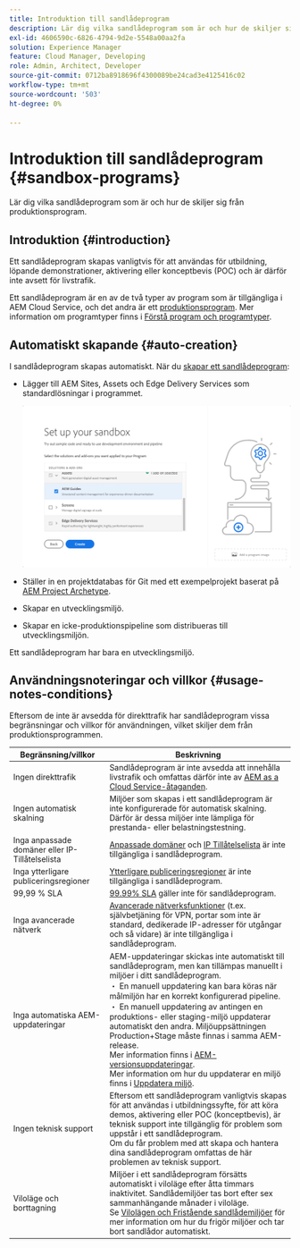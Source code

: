 ```yaml
---
title: Introduktion till sandlådeprogram
description: Lär dig vilka sandlådeprogram som är och hur de skiljer sig från produktionsprogram.
exl-id: 4606590c-6826-4794-9d2e-5548a00aa2fa
solution: Experience Manager
feature: Cloud Manager, Developing
role: Admin, Architect, Developer
source-git-commit: 0712ba8918696f4300089be24cad3e4125416c02
workflow-type: tm+mt
source-wordcount: '503'
ht-degree: 0%

---
```



# Introduktion till sandlådeprogram {#sandbox-programs}

Lär dig vilka sandlådeprogram som är och hur de skiljer sig från produktionsprogram.

## Introduktion {#introduction}

Ett sandlådeprogram skapas vanligtvis för att användas för utbildning, löpande demonstrationer, aktivering eller konceptbevis (POC) och är därför inte avsett för livstrafik.

Ett sandlådeprogram är en av de två typer av program som är tillgängliga i AEM Cloud Service, och det andra är ett [produktionsprogram](introduction-production-programs.md). Mer information om programtyper finns i [Förstå program och programtyper](/help/implementing/cloud-manager/getting-access-to-aem-in-cloud/program-types.md).

## Automatiskt skapande {#auto-creation}

I sandlådeprogram skapas automatiskt. När du [skapar ett sandlådeprogram](/help/implementing/cloud-manager/getting-access-to-aem-in-cloud/creating-sandbox-programs.md):

* Lägger till AEM Sites, Assets och Edge Delivery Services som standardlösningar i programmet.

  ![Välj lösningar och tillägg för en sandlåda](assets/sandbox-solutions-add-ons.png)

* Ställer in en projektdatabas för Git med ett exempelprojekt baserat på [AEM Project Archetype](https://experienceleague.adobe.com/sv/docs/experience-manager-core-components/using/developing/archetype/overview).
* Skapar en utvecklingsmiljö.
* Skapar en icke-produktionspipeline som distribueras till utvecklingsmiljön.

Ett sandlådeprogram har bara en utvecklingsmiljö.

## Användningsnoteringar och villkor {#usage-notes-conditions}

Eftersom de inte är avsedda för direkttrafik har sandlådeprogram vissa begränsningar och villkor för användningen, vilket skiljer dem från produktionsprogrammen.

| Begränsning/villkor | Beskrivning |
| --- | --- |
| Ingen direkttrafik | Sandlådeprogram är inte avsedda att innehålla livstrafik och omfattas därför inte av [AEM as a Cloud Service-åtaganden](https://www.adobe.com/legal/service-commitments.html). |
| Ingen automatisk skalning | Miljöer som skapas i ett sandlådeprogram är inte konfigurerade för automatisk skalning. Därför är dessa miljöer inte lämpliga för prestanda- eller belastningstestning. |
| Inga anpassade domäner eller IP-Tillåtelselista | [Anpassade domäner](/help/implementing/cloud-manager/custom-domain-names/introduction.md) och [IP Tillåtelselista](/help/implementing/cloud-manager/ip-allow-lists/introduction.md) är inte tillgängliga i sandlådeprogram. |
| Inga ytterligare publiceringsregioner | [Ytterligare publiceringsregioner](/help/operations/additional-publish-regions.md) är inte tillgängliga i sandlådeprogram. |
| 99,99 % SLA | [99.99% SLA](/help/implementing/cloud-manager/getting-access-to-aem-in-cloud/creating-production-programs.md#sla) gäller inte för sandlådeprogram. |
| Inga avancerade nätverk | [Avancerade nätverksfunktioner](/help/security/configuring-advanced-networking.md) (t.ex. självbetjäning för VPN, portar som inte är standard, dedikerade IP-adresser för utgångar och så vidare) är inte tillgängliga i sandlådeprogram. |
| Inga automatiska AEM-uppdateringar | AEM-uppdateringar skickas inte automatiskt till sandlådeprogram, men kan tillämpas manuellt i miljöer i ditt sandlådeprogram.<br> ・ En manuell uppdatering kan bara köras när målmiljön har en korrekt konfigurerad pipeline.<br> ・ En manuell uppdatering av antingen en produktions- eller staging-miljö uppdaterar automatiskt den andra. Miljöuppsättningen Production+Stage måste finnas i samma AEM-release.<br>Mer information finns i [AEM-versionsuppdateringar](/help/implementing/deploying/aem-version-updates.md).<br>Mer information om hur du uppdaterar en miljö finns i [Uppdatera miljö](/help/implementing/cloud-manager/manage-environments.md#updating-dev-environment). |
| Ingen teknisk support | Eftersom ett sandlådeprogram vanligtvis skapas för att användas i utbildningssyfte, för att köra demos, aktivering eller POC (konceptbevis), är teknisk support inte tillgänglig för problem som uppstår i ett sandlådeprogram.<br>Om du får problem med att skapa och hantera dina sandlådeprogram omfattas de här problemen av teknisk support. |
| Viloläge och borttagning | Miljöer i ett sandlådeprogram försätts automatiskt i viloläge efter åtta timmars inaktivitet. Sandlådemiljöer tas bort efter sex sammanhängande månader i viloläge.<br>Se [Vilolägen och Fristående sandlådemiljöer](/help/implementing/cloud-manager/getting-access-to-aem-in-cloud/hibernating-environments.md) för mer information om hur du frigör miljöer och tar bort sandlådor automatiskt. |
